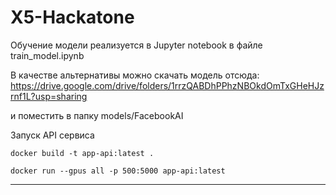 # X5-Hackatone


Обучение модели реализуется в Jupyter notebook в файле train_model.ipynb

В качестве альтернативы можно скачать модель отсюда: https://drive.google.com/drive/folders/1rrzQABDhPPhzNBOkdOmTxGHeHJzrnf1L?usp=sharing

и поместить в папку models/FacebookAI

Запуск API сервиса
```
docker build -t app-api:latest .

docker run --gpus all -p 500:5000 app-api:latest
```
---

